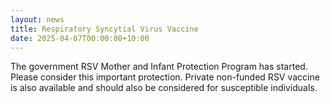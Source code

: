 ```yaml
---
layout: news
title: Respiratory Syncytial Virus Vaccine
date: 2025-04-07T00:00:00+10:00
---
```


The government RSV Mother and Infant Protection Program has started. Please consider this important protection. Private non-funded RSV vaccine is also available and should also be considered for susceptible individuals.
